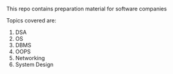 This repo contains preparation material for software companies

Topics covered are:
1. DSA
2. OS
3. DBMS
4. OOPS
5. Networking
6. System Design